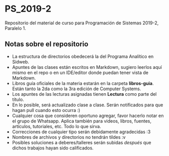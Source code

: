 # PS_2019-2
Repositorio del material de curso para Programación de Sistemas 2019-2, Paralelo 1.

## Notas sobre el repositorio
* La estructura de directorios obedecerá la del Programa Analítico en Sidweb.
* Apuntes de las clases están escritos en Markdown,
sugiero leerlos aquí mismo en el repo o en un IDE/editor donde puedan tener
vista de Markdown.
* Libros guía oficiales de la materia estarán en la carpeta **libros-guia**.
Están tanto la 2da como la 3ra edición de Computer Systems.
* Los apuntes de las lecturas asignadas tienen **Lectura** como parte del título.
* En lo posible, será actualizado clase a clase. Serán notificados para que
hagan pull cuando esto ocurra :)
* Cualquier cosa que consideren oportuno agregar, favor hacerlo notar en
el grupo de Whatsapp. Aplica también para videos, libros, fuentes, artículos,
tutoriales, etc. Todo lo que sirva.
* Correcciones de cualquier tipo serán debidamente agradecidas :3
* Nombres de archivos y directorios no tendrán tildes :v
* Posibles soluciones a deberes/talleres serán subidas *después* que dichos
trabajos hayan sido calificados.
